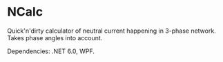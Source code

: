 # NCalc

Quick'n'dirty calculator of neutral current happening in 3-phase network.
Takes phase angles into account.

Dependencies: .NET 6.0, WPF.
